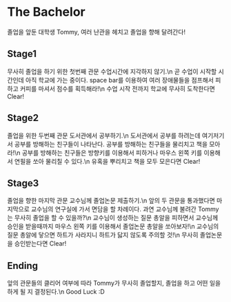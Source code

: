 # The Bachelor
졸업을 앞둔 대학생 Tommy, 여러 난관을 헤치고 졸업을 향해 달려간다!

##  Stage1  ##
무사히 졸업을 하기 위한 첫번째 관문 수업시간에 지각하지 않기.\n
곧 수업이 시작할 시간인데 아직 학교에 가는 중이다. space bar를 이용하여 여러 장애물들을 점프해서 피하고 커피를 마셔서 점수를 획득해라!\n
수업 시작 전까지 학교에 무사히 도착한다면 Clear!

##  Stage2  ##
졸업을 위한 두번째 관문 도서관에서 공부하기.\n
도서관에서 공부를 하려는데 여기저기서 공부를 방해하는 친구들이 나타난다. 공부를 방해하는 친구들을 물리치고 책을 모아라!\n
공부를 방해하는 친구들은 방향키를 이용해서 피하거나 마우스 왼쪽 키를 이용해서 연필을 쏘아 물리칠 수 있다.\n
유혹을 뿌리치고 책을 모두 모은다면 Clear!

##  Stage3  ##
졸업을 향한 마지막 관문 교수님께 졸업논문 제출하기.\n
앞의 두 관문을 통과했다면 마지막으로 교수님의 연구실에 가서 면담을 할 차례이다. 과연 교수님께 불려간 Tommy는 무사히 졸업을 할 수 있을까?\n
교수님이 생성하는 질문 총알을 피하면서 교수님께 승인을 받을때까지 마우스 왼쪽 키를 이용해서 졸업논문 총알을 쏘아보자!\n
교수님의 질문 총알에 닿으면 하트가 사라지니 하트가 닳지 않도록 주의할 것!\n
무사히 졸업논문을 승인받는다면 Clear!

##  Ending  ##
앞의 관문들의 클리어 여부에 따라 Tommy가 무사히 졸업할지, 졸업을 하고 어떤 일을 하게 될 지 결정된다.\n
Good Luck :D
